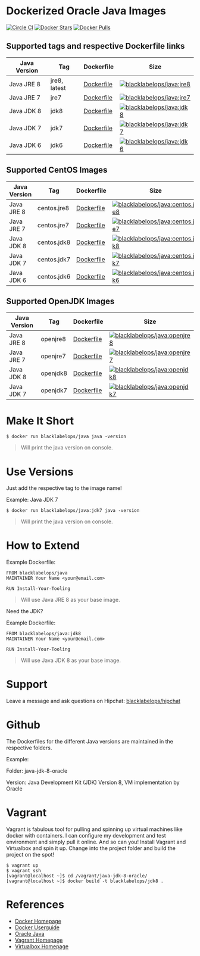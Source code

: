 # Dockerized Oracle Java Images

[![Circle CI](https://circleci.com/gh/blacklabelops/java/tree/master.svg?style=shield)](https://circleci.com/gh/blacklabelops/java/tree/master) [![Docker Stars](https://img.shields.io/docker/stars/blacklabelops/java.svg)](https://hub.docker.com/r/blacklabelops/java/) [![Docker Pulls](https://img.shields.io/docker/pulls/blacklabelops/java.svg)](https://hub.docker.com/r/blacklabelops/java/)

## Supported tags and respective Dockerfile links

| Java Version | Tag          | Dockerfile | Size |
|--------------|--------------|------------|------|
| Java JRE 8   | jre8, latest | [Dockerfile](https://github.com/blacklabelops/java/blob/master/java-jre-8-oracle-alpine/Dockerfile) | [![blacklabelops/java:jre8](https://badge.imagelayers.io/blacklabelops/java:jre8.svg)](https://imagelayers.io/?images=blacklabelops/java:jre8 'blacklabelops/java:jre8') |
| Java JRE 7   | jre7         | [Dockerfile](https://github.com/blacklabelops/java/blob/master/java-jre-7-oracle-alpine/Dockerfile) | [![blacklabelops/java:jre7](https://badge.imagelayers.io/blacklabelops/java:jre7.svg)](https://imagelayers.io/?images=blacklabelops/java:jre7 'blacklabelops/java:jre7') |
| Java JDK 8   | jdk8         | [Dockerfile](https://github.com/blacklabelops/java/blob/master/java-jdk-8-oracle-alpine/Dockerfile) | [![blacklabelops/java:jdk8](https://badge.imagelayers.io/blacklabelops/java:jdk8.svg)](https://imagelayers.io/?images=blacklabelops/java:jdk8 'blacklabelops/java:jdk8') |
| Java JDK 7   | jdk7         | [Dockerfile](https://github.com/blacklabelops/java/blob/master/java-jdk-7-oracle-alpine/Dockerfile) | [![blacklabelops/java:jdk7](https://badge.imagelayers.io/blacklabelops/java:jdk7.svg)](https://imagelayers.io/?images=blacklabelops/java:jdk7 'blacklabelops/java:jdk7') |
| Java JDK 6   | jdk6         | [Dockerfile](https://github.com/blacklabelops/java/blob/master/java-jdk-6-oracle-alpine/Dockerfile) | [![blacklabelops/java:jdk6](https://badge.imagelayers.io/blacklabelops/java:jdk6.svg)](https://imagelayers.io/?images=blacklabelops/java:jdk6 'blacklabelops/java:jdk6') |

## Supported CentOS Images

| Java Version | Tag | Dockerfile | Size |
|--------------|-----|------------|------|
| Java JRE 8 | centos.jre8 | [Dockerfile](https://github.com/blacklabelops/java/blob/master/java-jre-8-oracle/Dockerfile) | [![blacklabelops/java:centos.jre8](https://badge.imagelayers.io/blacklabelops/java:centos.jre8.svg)](https://imagelayers.io/?images=blacklabelops/java:centos.jre8 'blacklabelops/java:centos.jre8') |
| Java JRE 7 | centos.jre7 | [Dockerfile](https://github.com/blacklabelops/java/blob/master/java-jre-7-oracle/Dockerfile) | [![blacklabelops/java:centos.jre7](https://badge.imagelayers.io/blacklabelops/java:centos.jre7.svg)](https://imagelayers.io/?images=blacklabelops/java:centos.jre7 'blacklabelops/java:centos.jre7') |
| Java JDK 8 | centos.jdk8 | [Dockerfile](https://github.com/blacklabelops/java/blob/master/java-jdk-8-oracle/Dockerfile) | [![blacklabelops/java:centos.jdk8](https://badge.imagelayers.io/blacklabelops/java:centos.jdk8.svg)](https://imagelayers.io/?images=blacklabelops/java:centos.jdk8 'blacklabelops/java:centos.jdk8') |
| Java JDK 7 | centos.jdk7 | [Dockerfile](https://github.com/blacklabelops/java/blob/master/java-jdk-7-oracle/Dockerfile) | [![blacklabelops/java:centos.jdk7](https://badge.imagelayers.io/blacklabelops/java:centos.jdk7.svg)](https://imagelayers.io/?images=blacklabelops/java:centos.jdk7 'blacklabelops/java:centos.jdk7') |
| Java JDK 6 | centos.jdk6 | [Dockerfile](https://github.com/blacklabelops/java/blob/master/java-jdk-6-oracle/Dockerfile) | [![blacklabelops/java:centos.jdk6](https://badge.imagelayers.io/blacklabelops/java:centos.jdk6.svg)](https://imagelayers.io/?images=blacklabelops/java:centos.jdk6 'blacklabelops/java:centos.jdk6') |

## Supported OpenJDK Images

| Java Version | Tag | Dockerfile | Size |
|--------------|-----|------------|------|
| Java JRE 8 | openjre8 | [Dockerfile](https://github.com/blacklabelops/java/blob/master/java-openjre-8-alpine/Dockerfile) | [![blacklabelops/java:openjre8](https://badge.imagelayers.io/blacklabelops/java:openjre8.svg)](https://imagelayers.io/?images=blacklabelops/java:openjre8 'blacklabelops/java:openjre8') |
| Java JRE 7 | openjre7 | [Dockerfile](https://github.com/blacklabelops/java/blob/master/java-openjre-7-alpine/Dockerfile) | [![blacklabelops/java:openjre7](https://badge.imagelayers.io/blacklabelops/java:openjre7.svg)](https://imagelayers.io/?images=blacklabelops/java:openjre7 'blacklabelops/java:openjre7') |
| Java JDK 8 | openjdk8 | [Dockerfile](https://github.com/blacklabelops/java/blob/master/java-openjdk-8-alpine/Dockerfile) | [![blacklabelops/java:openjdk8](https://badge.imagelayers.io/blacklabelops/java:openjdk8.svg)](https://imagelayers.io/?images=blacklabelops/java:openjdk8 'blacklabelops/java:openjdk8') |
| Java JDK 7 | openjdk7 | [Dockerfile](https://github.com/blacklabelops/java/blob/master/java-openjdk-7-alpine/Dockerfile) | [![blacklabelops/java:openjdk7](https://badge.imagelayers.io/blacklabelops/java:openjdk7.svg)](https://imagelayers.io/?images=blacklabelops/java:openjdk7 'blacklabelops/java:openjdk7') |

# Make It Short

~~~~
$ docker run blacklabelops/java java -version
~~~~

> Will print the java version on console.

# Use Versions

Just add the respective tag to the image name!

Example: Java JDK 7

~~~~
$ docker run blacklabelops/java:jdk7 java -version
~~~~

> Will print the java version on console.

# How to Extend

Example Dockerfile:

~~~~
FROM blacklabelops/java
MAINTAINER Your Name <your@email.com>

RUN Install-Your-Tooling
~~~~

> Will use Java JRE 8 as your base image.

Need the JDK?

Example Dockerfile:

~~~~
FROM blacklabelops/java:jdk8
MAINTAINER Your Name <your@email.com>

RUN Install-Your-Tooling
~~~~

> Will use Java JDK 8 as your base image.

# Support

Leave a message and ask questions on Hipchat: [blacklabelops/hipchat](https://www.hipchat.com/geogBFvEM)

# Github

The Dockerfiles for the different Java versions are maintained in the respective folders.

Example:

Folder: java-jdk-8-oracle

Version: Java Development Kit (JDK) Version 8, VM implementation by Oracle

# Vagrant

Vagrant is fabulous tool for pulling and spinning up virtual machines like docker with containers. I can configure my development and test environment and simply pull it online. And so can you! Install Vagrant and Virtualbox and spin it up. Change into the project folder and build the project on the spot!

~~~~
$ vagrant up
$ vagrant ssh
[vagrant@localhost ~]$ cd /vagrant/java-jdk-8-oracle/
[vagrant@localhost ~]$ docker build -t blacklabelops/jdk8 .
~~~~

# References

* [Docker Homepage](https://www.docker.com/)
* [Docker Userguide](https://docs.docker.com/userguide/)
* [Oracle Java](https://java.com/de/download/)
* [Vagrant Homepage](https://www.vagrantup.com/)
* [Virtualbox Homepage](https://www.virtualbox.org/)
